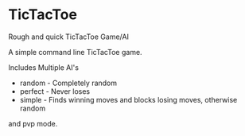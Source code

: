 # TicTacToe
Rough and quick TicTacToe Game/AI


A simple command line TicTacToe game.

Includes Multiple AI's
  * random - Completely random
  * perfect - Never loses
  * simple - Finds winning moves and blocks losing moves, otherwise random
    
and pvp mode.

